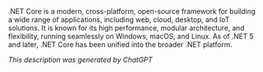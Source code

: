 .NET Core is a modern, cross-platform, open-source framework for building a wide range of applications, including web, cloud, desktop, and IoT solutions. It is known for its high performance, modular architecture, and flexibility, running seamlessly on Windows, macOS, and Linux. As of .NET 5 and later, .NET Core has been unified into the broader .NET platform.

*This description was generated by ChatGPT*